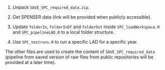 1. Unpack `SAVE_SPC_required_data.zip`.

2. Get SPENSER data (link will be provided when publicly accessible).

3. Update `folderIn`, `folderInOT` and `folderOut` inside `SPC_loadWorkspace.R` and `SPC_pipelineLAD.R` to a local folder structure.

4. Use `SPC_testruns.R` to run a specific LAD for a specific year.

The other files are used to create the content of `SAVE_SPC_required_data` (pipeline from saved version of raw files from public repositories will be provided at a later time).
